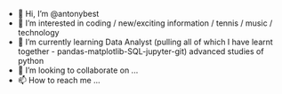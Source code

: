 - 👋 Hi, I’m @antonybest
- 👀 I’m interested in coding / new/exciting information / tennis / music / technology
- 🌱 I’m currently learning Data Analyst (pulling all of which I have learnt together - pandas-matplotlib-SQL-jupyter-git) advanced studies of python
- 💞️ I’m looking to collaborate on ...
- 📫 How to reach me ...

<!---
antonybest/antonybest is a ✨ special ✨ repository because its `README.md` (this file) appears on your GitHub profile.
You can click the Preview link to take a look at your changes.
--->

